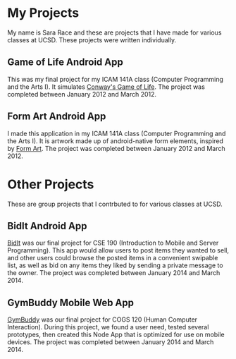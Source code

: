 My Projects
===============

My name is Sara Race and these are projects that I have made for various classes at UCSD. These projects were written individually.

Game of Life Android App
------------------------
This was my final project for my ICAM 141A class (Computer Programming and the Arts I). It simulates [Conway's Game of Life](http://en.wikipedia.org/wiki/Game_of_life). The project was completed between January 2012 and March 2012.

Form Art Android App
--------------------
I made this application in my ICAM 141A class (Computer Programming and the Arts I). It is artwork made up of android-native form elements, inspired by [Form Art](http://www.c3.hu/collection/form/). The project was completed between January 2012 and March 2012.

Other Projects
==============

These are group projects that I contrbuted to for various classes at UCSD.

BidIt Android App
-----------------
[BidIt](https://github.com/aluon/cse190) was our final project for CSE 190 (Introduction to Mobile and Server Programming). This app would allow users to post items they wanted to sell, and other users could browse the posted items in a convenient swipable list, as well as bid on any items they liked by sending a private message to the owner. The project was completed between January 2014 and March 2014.

GymBuddy Mobile Web App
-----------------------
[GymBuddy](https://github.com/mkoonce/gymbuddy) was our final project for COGS 120 (Human Computer Interaction). During this project, we found a user need, tested several prototypes, then created this Node App that is optimized for use on mobile devices. The project was completed between January 2014 and March 2014.
